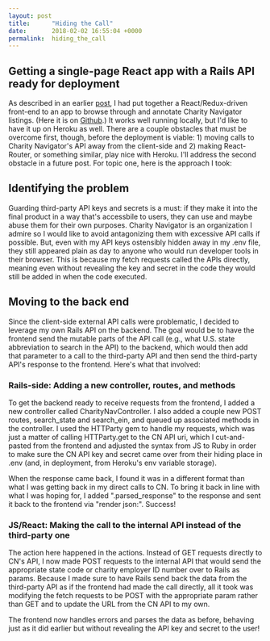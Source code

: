 ```yaml
---
layout: post
title:      "Hiding the Call"
date:       2018-02-02 16:55:04 +0000
permalink:  hiding_the_call
---
```



## Getting a single-page React app with a Rails API ready for deployment

As described in an earlier [post](http://www.samcode.org/rosewind_a_charity_navigator_navigator_with_react_redux_and_rails/), I had put together a React/Redux-driven front-end to an app to browse through and annotate Charity Navigator listings. (Here it is on [Github](http://github.com/szeidman/rosewind).) It works well running locally, but I'd like to have it up on Heroku as well. There are a couple  obstacles that must be overcome first, though, before the deployment is viable: 1) moving calls to Charity Navigator's API away from the client-side and 2) making React-Router, or something similar, play nice with Heroku. I'll address the second obstacle in a future post. For topic one, here is the approach I took:

## Identifying the problem
Guarding third-party API keys and secrets is a must: if they make it into the final product in a way that's accessbile to users, they can use and maybe abuse them for their own purposes. Charity Navigator is an organization I admire so I would like to avoid antagonizing them with excessive API calls if possible. But, even with my API keys ostensibly hidden away in my .env file, they still appeared plain as day to anyone who would run developer tools in their browser. This is because my fetch requests called the APIs directly, meaning even without revealing the key and secret in the code they would still be added in when the code executed.

## Moving to the back end
Since the client-side external API calls were problematic, I decided to leverage my own Rails API on the backend. The goal would be to have the frontend send the mutable parts of the API call (e.g., what U.S. state abbreviation to search in the API) to the backend, which would then add that parameter to a call  to the third-party API and then send the third-party API's response to the frontend. Here's what that involved:

### Rails-side: Adding a new controller, routes, and methods
To get the backend ready to receive requests from the frontend, I added a new controller called CharityNavController. I also added a couple new POST routes, search_state and search_ein, and queued up associated methods in the controller. I used the HTTParty gem to handle my requests, which was just a matter of calling HTTParty.get to the CN API uri, which I cut-and-pasted from the frontend and adjusted the syntax from JS to Ruby in order to make sure the CN API key and secret came over from their hiding place in .env (and, in deployment, from Heroku's env variable storage).

When the response came back, I found it was in a different format than what I was getting back in my direct calls to CN. To bring it back in line with what I was hoping for, I added ".parsed_response" to the response and sent it back to the frontend via "render json:". Success!

### JS/React: Making the call to the internal API instead of the third-party one
The action here happened in the actions. Instead of GET requests directly to CN's API, I now made POST requests to the internal API that would send the appropriate state code or charity employer ID number over to Rails as params. Because I made sure to have Rails send back the data from the third-party API as if the frontend had made the call directly, all it took was modifying the fetch requests to be POST with the appropriate param rather than GET and to update the URL from the CN API to my own.

The frontend now handles errors and parses the data as before, behaving just as it did earlier but without revealing the API key and secret to the user!




